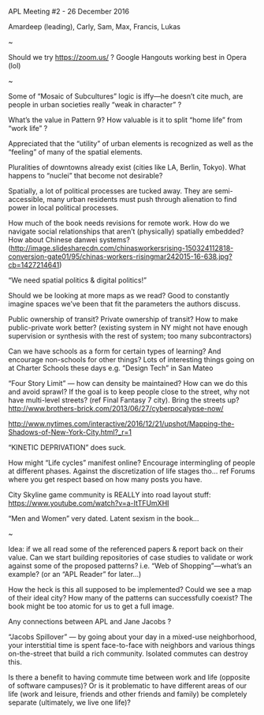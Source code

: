 APL Meeting #2 - 26 December 2016

Amardeep (leading), Carly, Sam, Max, Francis, Lukas

~

Should we try https://zoom.us/ ? 
Google Hangouts working best in Opera (lol)

~

Some of “Mosaic of Subcultures” logic is iffy—he doesn’t cite much, are people in urban societies really “weak in character” ? 

What’s the value in Pattern 9? How valuable is it to split “home life” from “work life” ? 

Appreciated that the “utility” of urban elements is recognized as well as the “feeling” of many of the spatial elements. 

Pluralities of downtowns already exist (cities like LA, Berlin, Tokyo). What happens to “nuclei” that become not desirable? 

Spatially, a lot of political processes are tucked away. They are semi-accessible, many urban residents must push through alienation to find power in local political processes. 

How much of the book needs revisions for remote work. How do we navigate social relationships that aren’t (physically) spatially embedded? How about Chinese danwei systems? (http://image.slidesharecdn.com/chinasworkersrising-150324112818-conversion-gate01/95/chinas-workers-risingmar242015-16-638.jpg?cb=1427214641)

“We need spatial politics & digital politics!”

Should we be looking at more maps as we read?
Good to constantly imagine spaces we’ve been that fit the parameters the authors discuss. 

Public ownership of transit?
Private ownership of transit?
How to make public-private work better? 
(existing system in NY might not have enough supervision or synthesis with the rest of system; too many subcontractors)

Can we have schools as a form for certain types of learning? And encourage non-schools for other things?
Lots of interesting things going on at Charter Schools these days e.g. “Design Tech” in San Mateo

“Four Story Limit” — how can density be maintained? How can we do this and avoid sprawl?
If the goal is to keep people close to the street, why not have multi-level streets? (ref Final Fantasy 7 city). Bring the streets up? 
http://www.brothers-brick.com/2013/06/27/cyberpocalypse-now/

http://www.nytimes.com/interactive/2016/12/21/upshot/Mapping-the-Shadows-of-New-York-City.html?_r=1

“KINETIC DEPRIVATION” does suck.

How might “Life cycles” manifest online? Encourage intermingling of people at different phases.
Against the discretization of life stages tho…
ref Forums where you get respect based on how many posts you have. 

City Skyline game community is REALLY into road layout stuff: https://www.youtube.com/watch?v=a-ItTFUmXHI

“Men and Women” very dated.
Latent sexism in the book…

~

Idea: if we all read some of the referenced papers & report back on their value. Can we start building repositories of case studies to validate or work against some of the proposed patterns? i.e. “Web of Shopping”—what’s an example? 
(or an “APL Reader” for later…)

How the heck is this all supposed to be implemented?
Could we see a map of their ideal city?
How many of the patterns can successfully coexist?
The book might be too atomic for us to get a full image. 

Any connections between APL and Jane Jacobs ? 

“Jacobs Spillover” — by going about your day in a mixed-use neighborhood, your interstitial time is spent face-to-face with neighbors and various things on-the-street that build a rich community. Isolated commutes can destroy this. 

Is there a benefit to having commute time between work and life (opposite of software campuses)? Or is it problematic to have different areas of our life  (work and leisure, friends and other friends and family) be completely separate (ultimately, we live one life)?
